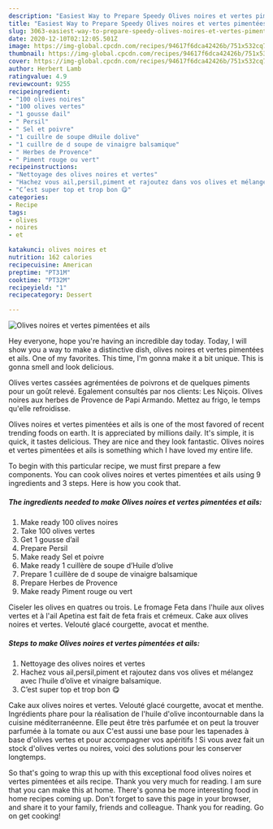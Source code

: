 ```yaml
---
description: "Easiest Way to Prepare Speedy Olives noires et vertes pimentées et ails"
title: "Easiest Way to Prepare Speedy Olives noires et vertes pimentées et ails"
slug: 3063-easiest-way-to-prepare-speedy-olives-noires-et-vertes-pimentees-et-ails
date: 2020-12-10T02:12:05.501Z
image: https://img-global.cpcdn.com/recipes/94617f6dca42426b/751x532cq70/olives-noires-et-vertes-pimentees-et-ails-photo-principale-de-la-recette.jpg
thumbnail: https://img-global.cpcdn.com/recipes/94617f6dca42426b/751x532cq70/olives-noires-et-vertes-pimentees-et-ails-photo-principale-de-la-recette.jpg
cover: https://img-global.cpcdn.com/recipes/94617f6dca42426b/751x532cq70/olives-noires-et-vertes-pimentees-et-ails-photo-principale-de-la-recette.jpg
author: Herbert Lamb
ratingvalue: 4.9
reviewcount: 9255
recipeingredient:
- "100 olives noires"
- "100 olives vertes"
- "1 gousse dail"
- " Persil"
- " Sel et poivre"
- "1 cuillre de soupe dHuile dolive"
- "1 cuillre de d soupe de vinaigre balsamique"
- " Herbes de Provence"
- " Piment rouge ou vert"
recipeinstructions:
- "Nettoyage des olives noires et vertes"
- "Hachez vous ail,persil,piment et rajoutez dans vos olives et mélangez avec l’huile d’olive et vinaigre balsamique."
- "C’est super top et trop bon 😋"
categories:
- Recipe
tags:
- olives
- noires
- et

katakunci: olives noires et 
nutrition: 162 calories
recipecuisine: American
preptime: "PT31M"
cooktime: "PT32M"
recipeyield: "1"
recipecategory: Dessert

---
```



![Olives noires et vertes pimentées et ails](https://img-global.cpcdn.com/recipes/94617f6dca42426b/751x532cq70/olives-noires-et-vertes-pimentees-et-ails-photo-principale-de-la-recette.jpg)

Hey everyone, hope you're having an incredible day today. Today, I will show you a way to make a distinctive dish, olives noires et vertes pimentées et ails. One of my favorites. This time, I'm gonna make it a bit unique. This is gonna smell and look delicious.

Olives vertes cassées agrémentées de poivrons et de quelques piments pour un goût relevé. Egalement consultés par nos clients: Les Niçois. Olives noires aux herbes de Provence de Papi Armando. Mettez au frigo, le temps qu&#39;elle refroidisse.

Olives noires et vertes pimentées et ails is one of the most favored of recent trending foods on earth. It is appreciated by millions daily. It's simple, it is quick, it tastes delicious. They are nice and they look fantastic. Olives noires et vertes pimentées et ails is something which I have loved my entire life.


To begin with this particular recipe, we must first prepare a few components. You can cook olives noires et vertes pimentées et ails using 9 ingredients and 3 steps. Here is how you cook that.

<!--inarticleads1-->

##### The ingredients needed to make Olives noires et vertes pimentées et ails:

1. Make ready 100 olives noires
1. Take 100 olives vertes
1. Get 1 gousse d’ail
1. Prepare  Persil
1. Make ready  Sel et poivre
1. Make ready 1 cuillère de soupe d’Huile d’olive
1. Prepare 1 cuillère de d soupe de vinaigre balsamique
1. Prepare  Herbes de Provence
1. Make ready  Piment rouge ou vert


Ciseler les olives en quatres ou trois. Le fromage Feta dans l&#39;huile aux olives vertes et à l&#39;ail Apetina est fait de feta frais et crémeux. Cake aux olives noires et vertes. Velouté glacé courgette, avocat et menthe. 

<!--inarticleads2-->

##### Steps to make Olives noires et vertes pimentées et ails:

1. Nettoyage des olives noires et vertes
1. Hachez vous ail,persil,piment et rajoutez dans vos olives et mélangez avec l’huile d’olive et vinaigre balsamique.
1. C’est super top et trop bon 😋


Cake aux olives noires et vertes. Velouté glacé courgette, avocat et menthe. Ingrédients phare pour la réalisation de l&#39;huile d&#39;olive incontournable dans la cuisine méditerranéenne. Elle peut être très parfumée et on peut la trouver parfumée à la tomate ou aux C&#39;est aussi une base pour les tapenades à base d&#39;olives vertes et pour accompagner vos apéritifs ! Si vous avez fait un stock d&#39;olives vertes ou noires, voici des solutions pour les conserver longtemps. 

So that's going to wrap this up with this exceptional food olives noires et vertes pimentées et ails recipe. Thank you very much for reading. I am sure that you can make this at home. There's gonna be more interesting food in home recipes coming up. Don't forget to save this page in your browser, and share it to your family, friends and colleague. Thank you for reading. Go on get cooking!
